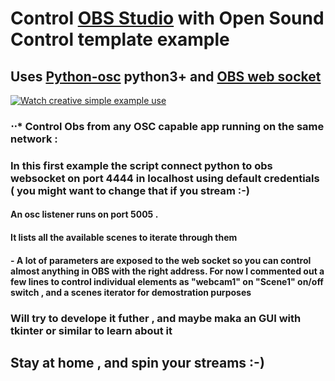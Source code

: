 # Control [OBS Studio](https://obsproject.com/) with Open Sound Control template example

## Uses [Python-osc](https://pypi.org/project/python-osc/) python3+ and [OBS web socket](https://github.com/Palakis/obs-websocket)

[![Watch creative simple example use](https://img.youtube.com/vi/00V3wrOonBU/hqdefault.jpg)](https://youtu.be/00V3wrOonBU)

### ⋅⋅* Control Obs from any OSC capable app running on the same network :

###     In this first example the script connect python to obs websocket on port 4444 in localhost using default credentials ( you might want to change that if you stream :-) 
     
#### An osc listener runs on port 5005 .
#### It lists all the available scenes to iterate through them 
#### -         A lot of parameters are exposed to the web socket so you can control almost anything in OBS with the right address. For now I commented out a few lines to control individual elements as "webcam1" on "Scene1" on/off switch , and a scenes iterator for demostration purposes
    
### Will try to develope it futher , and maybe maka an GUI with tkinter or similar to learn about it 
    
## Stay at home , and spin your streams :-)
    
    
    
    
